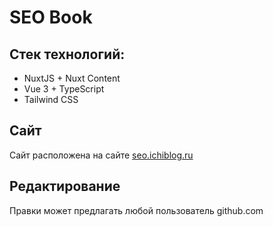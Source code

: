 # SEO Book

## Стек технологий:
* NuxtJS + Nuxt Content
* Vue 3 + TypeScript
* Tailwind CSS

## Сайт

Сайт расположена на сайте [seo.ichiblog.ru](https://seo.ichiblog.ru)

## Редактирование
Правки может предлагать любой пользователь github.com
